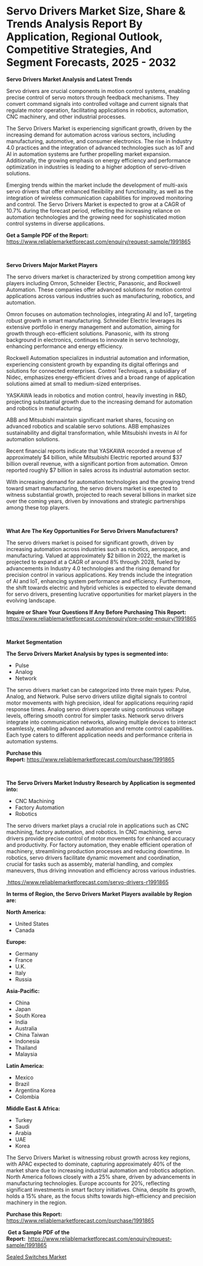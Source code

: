 <p><h1>Servo Drivers Market Size, Share & Trends Analysis Report By Application, Regional Outlook, Competitive Strategies, And Segment Forecasts, 2025 - 2032</h1></p><p><strong>Servo Drivers Market Analysis and Latest Trends</strong></p>
<p><p>Servo drivers are crucial components in motion control systems, enabling precise control of servo motors through feedback mechanisms. They convert command signals into controlled voltage and current signals that regulate motor operation, facilitating applications in robotics, automation, CNC machinery, and other industrial processes.</p><p>The Servo Drivers Market is experiencing significant growth, driven by the increasing demand for automation across various sectors, including manufacturing, automotive, and consumer electronics. The rise in Industry 4.0 practices and the integration of advanced technologies such as IoT and AI in automation systems are further propelling market expansion. Additionally, the growing emphasis on energy efficiency and performance optimization in industries is leading to a higher adoption of servo-driven solutions.</p><p>Emerging trends within the market include the development of multi-axis servo drivers that offer enhanced flexibility and functionality, as well as the integration of wireless communication capabilities for improved monitoring and control. The Servo Drivers Market is expected to grow at a CAGR of 10.7% during the forecast period, reflecting the increasing reliance on automation technologies and the growing need for sophisticated motion control systems in diverse applications.</p></p>
<p><strong>Get a Sample PDF of the Report:&nbsp;</strong> <a href="https://www.reliablemarketforecast.com/enquiry/request-sample/1991865?utm_campaign=2450&utm_medium=2&utm_source=Github&utm_content=ia&utm_term=08042025&utm_id=servo-drivers">https://www.reliablemarketforecast.com/enquiry/request-sample/1991865</a></p>
<p>&nbsp;</p>
<p><strong>Servo Drivers Major Market Players</strong></p>
<p><p>The servo drivers market is characterized by strong competition among key players including Omron, Schneider Electric, Panasonic, and Rockwell Automation. These companies offer advanced solutions for motion control applications across various industries such as manufacturing, robotics, and automation.</p><p>Omron focuses on automation technologies, integrating AI and IoT, targeting robust growth in smart manufacturing. Schneider Electric leverages its extensive portfolio in energy management and automation, aiming for growth through eco-efficient solutions. Panasonic, with its strong background in electronics, continues to innovate in servo technology, enhancing performance and energy efficiency.</p><p>Rockwell Automation specializes in industrial automation and information, experiencing consistent growth by expanding its digital offerings and solutions for connected enterprises. Control Techniques, a subsidiary of Nidec, emphasizes energy-efficient drives and a broad range of application solutions aimed at small to medium-sized enterprises.</p><p>YASKAWA leads in robotics and motion control, heavily investing in R&D, projecting substantial growth due to the increasing demand for automation and robotics in manufacturing.</p><p>ABB and Mitsubishi maintain significant market shares, focusing on advanced robotics and scalable servo solutions. ABB emphasizes sustainability and digital transformation, while Mitsubishi invests in AI for automation solutions.</p><p>Recent financial reports indicate that YASKAWA recorded a revenue of approximately $4 billion, while Mitsubishi Electric reported around $37 billion overall revenue, with a significant portion from automation. Omron reported roughly $7 billion in sales across its industrial automation sector.</p><p>With increasing demand for automation technologies and the growing trend toward smart manufacturing, the servo drivers market is expected to witness substantial growth, projected to reach several billions in market size over the coming years, driven by innovations and strategic partnerships among these top players.</p></p>
<p>&nbsp;</p>
<p><strong>What Are The Key Opportunities For Servo Drivers Manufacturers?</strong></p>
<p><p>The servo drivers market is poised for significant growth, driven by increasing automation across industries such as robotics, aerospace, and manufacturing. Valued at approximately $2 billion in 2022, the market is projected to expand at a CAGR of around 8% through 2028, fueled by advancements in Industry 4.0 technologies and the rising demand for precision control in various applications. Key trends include the integration of AI and IoT, enhancing system performance and efficiency. Furthermore, the shift towards electric and hybrid vehicles is expected to elevate demand for servo drivers, presenting lucrative opportunities for market players in the evolving landscape.</p></p>
<p><strong>Inquire or Share Your Questions If Any Before Purchasing This Report:</strong> <a href="https://www.reliablemarketforecast.com/enquiry/pre-order-enquiry/1991865?utm_campaign=2450&utm_medium=2&utm_source=Github&utm_content=ia&utm_term=08042025&utm_id=servo-drivers">https://www.reliablemarketforecast.com/enquiry/pre-order-enquiry/1991865</a></p>
<p>&nbsp;</p>
<p><strong>Market Segmentation</strong></p>
<p><strong>The Servo Drivers Market Analysis by types is segmented into:</strong></p>
<p><ul><li>Pulse</li><li>Analog</li><li>Network</li></ul></p>
<p><p>The servo drivers market can be categorized into three main types: Pulse, Analog, and Network. Pulse servo drivers utilize digital signals to control motor movements with high precision, ideal for applications requiring rapid response times. Analog servo drivers operate using continuous voltage levels, offering smooth control for simpler tasks. Network servo drivers integrate into communication networks, allowing multiple devices to interact seamlessly, enabling advanced automation and remote control capabilities. Each type caters to different application needs and performance criteria in automation systems.</p></p>
<p><strong>Purchase this Report:&nbsp;</strong><a href="https://www.reliablemarketforecast.com/purchase/1991865?utm_campaign=2450&utm_medium=2&utm_source=Github&utm_content=ia&utm_term=08042025&utm_id=servo-drivers">https://www.reliablemarketforecast.com/purchase/1991865</a></p>
<p>&nbsp;</p>
<p><strong>The Servo Drivers Market Industry Research by Application is segmented into:</strong></p>
<p><ul><li>CNC Machining</li><li>Factory Automation</li><li>Robotics</li></ul></p>
<p><p>The servo drivers market plays a crucial role in applications such as CNC machining, factory automation, and robotics. In CNC machining, servo drivers provide precise control of motor movements for enhanced accuracy and productivity. For factory automation, they enable efficient operation of machinery, streamlining production processes and reducing downtime. In robotics, servo drivers facilitate dynamic movement and coordination, crucial for tasks such as assembly, material handling, and complex maneuvers, thus driving innovation and efficiency across various industries.</p></p>
<p><a href="https://www.reliablemarketforecast.com/servo-drivers-r1991865?utm_campaign=2450&utm_medium=2&utm_source=Github&utm_content=ia&utm_term=08042025&utm_id=servo-drivers">&nbsp;https://www.reliablemarketforecast.com/servo-drivers-r1991865</a></p>
<p><strong>In terms of Region, the Servo Drivers Market Players available by Region are:</strong></p>
<p>
    <p> <strong> North America: </strong>
        <ul>
            <li>United States</li>
            <li>Canada</li>
        </ul>
        </p> 
    <p> <strong> Europe: </strong>
        <ul>
            <li>Germany</li>
            <li>France</li>
            <li>U.K.</li>
            <li>Italy</li>
            <li>Russia</li>
        </ul>
        </p> 
    <p> <strong> Asia-Pacific: </strong>
        <ul>
            <li>China</li>
            <li>Japan</li>
            <li>South Korea</li>
            <li>India</li>
            <li>Australia</li>
            <li>China Taiwan</li>
            <li>Indonesia</li>
            <li>Thailand</li>
            <li>Malaysia</li>
        </ul>
        </p> 
    <p> <strong> Latin America: </strong>
        <ul>
            <li>Mexico</li>
            <li>Brazil</li>
            <li>Argentina Korea</li>
            <li>Colombia</li>
        </ul>
        </p> 
    <p> <strong> Middle East & Africa: </strong>
        <ul>
            <li>Turkey</li>
            <li>Saudi</li>
            <li>Arabia</li>
            <li>UAE</li>
            <li>Korea</li>
        </ul>
    </p>
    </p>
<p><p>The Servo Drivers Market is witnessing robust growth across key regions, with APAC expected to dominate, capturing approximately 40% of the market share due to increasing industrial automation and robotics adoption. North America follows closely with a 25% share, driven by advancements in manufacturing technologies. Europe accounts for 20%, reflecting significant investments in smart factory initiatives. China, despite its growth, holds a 15% share, as the focus shifts towards high-efficiency and precision machinery in the region.</p></p>
<p><strong>Purchase this Report: </strong><a href="https://www.reliablemarketforecast.com/purchase/1991865?utm_campaign=2450&utm_medium=2&utm_source=Github&utm_content=ia&utm_term=08042025&utm_id=servo-drivers">https://www.reliablemarketforecast.com/purchase/1991865</a></p>
<p>&nbsp;<strong>Get a Sample PDF of the Report:&nbsp;&nbsp;</strong><a href="https://www.reliablemarketforecast.com/enquiry/request-sample/1991865?utm_campaign=2450&utm_medium=2&utm_source=Github&utm_content=ia&utm_term=08042025&utm_id=servo-drivers">https://www.reliablemarketforecast.com/enquiry/request-sample/1991865</a></p>
<p><strong></strong></p>
<p><p><a href="https://github.com/boitafbg/Market-Research-Report-List-1/blob/main/sealed-switches-market.md?utm_campaign=2450&utm_medium=2&utm_source=Github&utm_content=ia&utm_term=08042025&utm_id=servo-drivers">Sealed Switches Market</a></p></p>
